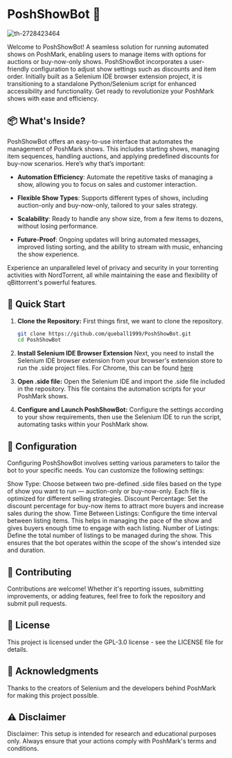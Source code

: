 # PoshShowBot 🤖
![th-2728423464](https://github.com/queball1999/PoshShowBot/assets/57122349/f75c22a2-9c8a-4206-892c-e85ea448a7ca)

Welcome to PoshShowBot! A seamless solution for running automated shows on PoshMark, enabling users to manage items with options for auctions or buy-now-only shows. PoshShowBot incorporates a user-friendly configuration to adjust show settings such as discounts and item order. Initially built as a Selenium IDE browser extension project, it is transitioning to a standalone Python/Selenium script for enhanced accessibility and functionality. Get ready to revolutionize your PoshMark shows with ease and efficiency.

## 📦 What's Inside?

PoshShowBot offers an easy-to-use interface that automates the management of PoshMark shows. This includes starting shows, managing item sequences, handling auctions, and applying predefined discounts for buy-now scenarios. Here’s why that’s important:

- **Automation Efficiency**: Automate the repetitive tasks of managing a show, allowing you to focus on sales and customer interaction.

- **Flexible Show Types**: Supports different types of shows, including auction-only and buy-now-only, tailored to your sales strategy.

- **Scalability**: Ready to handle any show size, from a few items to dozens, without losing performance.

- **Future-Proof**: Ongoing updates will bring automated messages, improved listing sorting, and the ability to stream with music, enhancing the show experience.

Experience an unparalleled level of privacy and security in your torrenting activities with NordTorrent, all while maintaining the ease and flexibility of qBittorrent's powerful features.

## 🚀 Quick Start

1. **Clone the Repository:**
   First things first, we want to clone the repository.

    ```bash
    git clone https://github.com/queball1999/PoshShowBot.git
    cd PoshShowBot
    ```

2. **Install Selenium IDE Browser Extension**
   Next, you need to install the Selenium IDE browser extension from your browser's extension store to run the .side project files. For Chrome, this can be found [here](https://chromewebstore.google.com/detail/selenium-ide/mooikfkahbdckldjjndioackbalphokd)
   
4. **Open .side file:**
   Open the Selenium IDE and import the .side file included in the repository. This file contains the automation scripts for your PoshMark shows.
   
6. **Configure and Launch PoshShowBot:**
   Configure the settings according to your show requirements, then use the Selenium IDE to run the script, automating tasks within your PoshMark show.

## 📖 Configuration
  Configuring PoshShowBot involves setting various parameters to tailor the bot to your specific needs. You can customize the following settings:

  Show Type: Choose between two pre-defined .side files based on the type of show you want to run — auction-only or buy-now-only. Each file is optimized for different selling strategies.
  Discount Percentage: Set the discount percentage for buy-now items to attract more buyers and increase sales during the show.
  Time Between Listings: Configure the time interval between listing items. This helps in managing the pace of the show and gives buyers enough time to engage with each listing.
  Number of Listings: Define the total number of listings to be managed during the show. This ensures that the bot operates within the scope of the show's intended size and duration.

## 🤝 Contributing
Contributions are welcome! Whether it's reporting issues, submitting improvements, or adding features, feel free to fork the repository and submit pull requests.

## 📝 License
This project is licensed under the GPL-3.0 license - see the LICENSE file for details.

## 🙏 Acknowledgments
Thanks to the creators of Selenium and the developers behind PoshMark for making this project possible.

## ⚠ Disclaimer
Disclaimer: This setup is intended for research and educational purposes only. Always ensure that your actions comply with PoshMark's terms and conditions.
